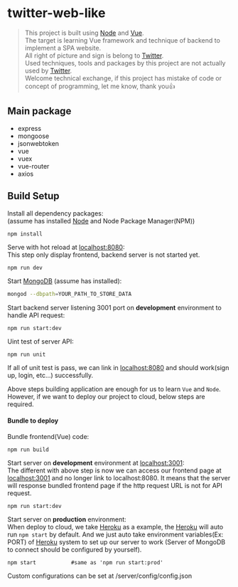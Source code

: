# twitter-web-like

> This project is built using [Node](https://nodejs.org/en/) and [Vue](https://vuejs.org/).  
> The target is learning Vue framework and technique of backend to implement a SPA website.  
> All right of picture and sign is belong to [Twitter](https://twitter.com/).  
> Used techniques, tools and packages by this project are not actually used by [Twitter](https://twitter.com/).  
> Welcome technical exchange, if this project has mistake of code or concept of programming, let me know, thank you:thumbsup:

## Main package

* express
* mongoose
* jsonwebtoken
* vue
* vuex
* vue-router
* axios

## Build Setup

Install all dependency packages:  
(assume has installed [Node](https://nodejs.org/en/) and Node Package Manager(NPM))

``` bash
npm install
```

Serve with hot reload at [localhost:8080](http://localhost:8080/):  
This step only display frontend, backend server is not started yet.

```
npm run dev
```

Start [MongoDB](https://www.mongodb.com/) (assume has installed):

```bash
mongod --dbpath=YOUR_PATH_TO_STORE_DATA
```

Start backend server listening 3001 port on **development** environment to handle API request:

```shell
npm run start:dev
```

Uint test of server API:

```shell
npm run unit
```

If all of unit test is pass, we can link in [localhost:8080](http://localhost:8080/) and should work(sign up, login, etc...) successfully.    

Above steps building application are enough for us to learn `Vue` and `Node`. However, if we want to deploy our project to cloud,  below steps 
are required.

#### Bundle to deploy

Bundle frontend(Vue) code:

```shell
npm run build
```

Start server on **development** environment at [localhost:3001](http://localhost:3001/):  
The different with above step is now we can access our frontend page at [localhost:3001](http://localhost:3001/) and no longer link to localhost:8080.
It means that the server will response bundled frontend page if the http request URL is not for API request.

```shell
npm run start:dev
```

Start server on **production** environment:  
When deploy to cloud, we take [Heroku](https://devcenter.heroku.com/) as a example, the [Heroku](https://devcenter.heroku.com/) will auto run `npm start` 
by default. And we just auto take environment variables(Ex: PORT) of [Heroku](https://devcenter.heroku.com/) system to set up our server to work (Server of 
MongoDB to connect should be configured by yourself).  

```shell
npm start           #same as 'npm run start:prod'
```

Custom configurations can be set at /server/config/config.json
